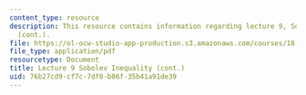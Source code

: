 ```yaml
---
content_type: resource
description: This resource contains information regarding lecture 9, Sobolev inequality
  (cont.).
file: https://ol-ocw-studio-app-production.s3.amazonaws.com/courses/18-156-differential-analysis-ii-partial-differential-equations-and-fourier-analysis-spring-2016/76b27cd9cf7c7df0b06f35b41a91de39_MIT18_156S16_lec9.pdf
file_type: application/pdf
resourcetype: Document
title: Lecture 9 Sobolev Inequality (cont.)
uid: 76b27cd9-cf7c-7df0-b06f-35b41a91de39
---
```

